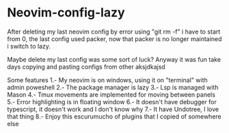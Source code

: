 # Neovim-config-lazy

After deleting my last neovim config by error using "git rm -f" i have to start from 0, the last config used packer, now that packer is no longer maintained i switch to lazy.

Maybe delete my last config was some sort of luck? Anyway it was fun take days copying and pasting configs from other aksjdkajsd

Some features
1.- My neovim is on windows, using it on "terminal" with admin poweshell
2.- The package manager is lazy
3.- Lsp is managed with Mason
4.- Tmux movements are implemented for moving between panels
5.- Error highlighting is in floating window
6.- It doesn't have debugger for typescript, it doesn't work and I don't know why
7.- It have Undotree, I love that thing
8.- Enjoy this escurumucho of plugins that I copied of somewhere else
